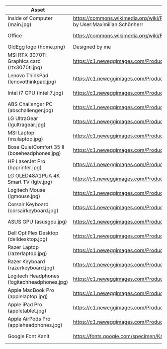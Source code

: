 Asset | Source | License
-- | -- | --
Inside of Computer (main.jpg) | https://commons.wikimedia.org/wiki/File:Interior_360_view_of_a_gaming_PC_%E2%80%93_1_of_2.jpg by User:Maximilian Schönherr | CC Attribution-Share Alike 4.0 International License
Office | https://commons.wikimedia.org/wiki/File:Litmus7_Kochi_Office.jpg by User:Princepcub3 | CC Attribution-Share Alike 4.0 International License
OldEgg logo (home.png) | Designed by me | N/A
MSI RTX 3070TI Graphics card (rtx3070ti.jpg) | https://c1.neweggimages.com/ProductImageCompressAll1280/14-137-661-V01.jpg | Fair Use: The purpose and character of the use is for nonprofit educational purposes.
Lenovo ThinkPad (lenovothinkpad.jpg) | https://c1.neweggimages.com/ProductImageCompressAll1280/B0GJD2201040XO9ON6C.jpg | Fair Use: The purpose and character of the use is for nonprofit educational purposes.
Intel i7 CPU (inteli7.jpg) | https://c1.neweggimages.com/ProductImageCompressAll1280/19-118-343-05.jpg | Fair Use: The purpose and character of the use is for nonprofit educational purposes.
ABS Challenger PC (abschallenger.jpg) | https://c1.neweggimages.com/ProductImageCompressAll1280/83-360-290-14.jpg | Fair Use: The purpose and character of the use is for nonprofit educational purposes.
LG UltraGear (lgultragear.jpg) | https://c1.neweggimages.com/ProductImageCompressAll1280/24-026-281-V01.jpg | Fair Use: The purpose and character of the use is for nonprofit educational purposes.
MSI Laptop (msilaptop.jpg) | https://c1.neweggimages.com/ProductImageCompressAll1280/34-156-240-S01.jpg | Fair Use: The purpose and character of the use is for nonprofit educational purposes.
Bose QuietComfort 35 II (boseheadphones.jpg) | https://c1.neweggimages.com/ProductImage/AX6MS210518dj7xw.jpg | Fair Use: The purpose and character of the use is for nonprofit educational purposes.
HP LaserJet Pro (hpprinter.jpg) | https://c1.neweggimages.com/ProductImageCompressAll1280/28-413-592-V06.jpg | Fair Use: The purpose and character of the use is for nonprofit educational purposes.
LG OLED48A1PUA 4K Smart TV (lgtv.jpg) | https://c1.neweggimages.com/ProductImageCompressAll1280/89-007-808-S01.jpg | Fair Use: The purpose and character of the use is for nonprofit educational purposes.
Logitech Mouse (lgmouse.jpg) | https://c1.neweggimages.com/ProductImageCompressAll1280/26-197-342-Z01.jpg | Fair Use: The purpose and character of the use is for nonprofit educational purposes.
Corsair Keyboard (corsairkeyboard.jpg) | https://c1.neweggimages.com/ProductImageCompressAll1280/23-816-143-01.jpg | Fair Use: The purpose and character of the use is for nonprofit educational purposes.
ASUS GPU (asusgpu.jpg) | https://c1.neweggimages.com/ProductImageCompressAll1280/14-126-456-V01.jpg | Fair Use: The purpose and character of the use is for nonprofit educational purposes.
Dell OptiPlex Desktop (delldesktop.jpg) | https://c1.neweggimages.com/ProductImageCompressAll1280/A24GD210604QZLXL.jpg | Fair Use: The purpose and character of the use is for nonprofit educational purposes.
Razer Laptop (razerlaptop.jpg) | https://c1.neweggimages.com/ProductImageCompressAll1280/34-326-081-V21.jpg | Fair Use: The purpose and character of the use is for nonprofit educational purposes.
Razer Keyboard (razerkeyboard.jpg) | https://c1.neweggimages.com/ProductImageCompressAll1280/A4RES2010108EDCe.jpg | Fair Use: The purpose and character of the use is for nonprofit educational purposes.
Logitech Headphones (logitechheadphones.jpg) | https://c1.neweggimages.com/ProductImageCompressAll1280/26-197-332-Z01.jpg | Fair Use: The purpose and character of the use is for nonprofit educational purposes.
Apple MacBook Pro (applelaptop.jpg) | https://c1.neweggimages.com/ProductImageCompressAll1280/AJ3AD2106021TBR2.jpg | Fair Use: The purpose and character of the use is for nonprofit educational purposes.
Apple iPad Pro (appletablet.jpg) | https://c1.neweggimages.com/ProductImageCompressAll1280/58-752-634-S04.jpg | Fair Use: The purpose and character of the use is for nonprofit educational purposes.
Apple AirPods Pro (appleheadphones.jpg) | https://c1.neweggimages.com/ProductImageCompressAll1280/ABMTD2201311A2OHJC5.jpg | Fair Use: The purpose and character of the use is for nonprofit educational purposes.
Google Font Kanit | https://fonts.google.com/specimen/Kanit | Open Font License (https://fonts.google.com/specimen/Kanit#license)
